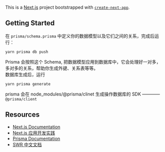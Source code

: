 This is a [Next.js](https://nextjs.org/) project bootstrapped with [`create-next-app`](https://github.com/vercel/next.js/tree/canary/packages/create-next-app).

## Getting Started

在 `prisma/schema.prisma` 中定义你的数据模型以及它们之间的关系，完成后运行：

```shell
yarn prisma db push
```

Prisma 会按照这个 Schema, 把数据模型应用到数据库中，它会处理好一对多，多对多的关系，帮助你生成外键、关系表等等。  
数据库生成后，运行

```shell
yarn prisma generate
```

prisma 会在 node_modules/@prisma/clinet 生成操作数据库的 SDK ———— `@prisma/client`

## Resources

- [Next.js Documentation](https://nextjs.org/docs)
- [Next.js 应用开发实践](https://nextjs-in-action-cn.taonan.lu/)
- [Prisma Documentation](https://www.prisma.io/docs/)
- [SWR 中文文档](https://swr.vercel.app/zh-CN)